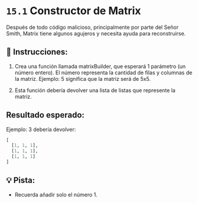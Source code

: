 # `15.1` Constructor de Matrix

Después de todo código malicioso, principalmente por parte del Señor Smith, Matrix tiene algunos agujeros
y necesita ayuda para reconstruirse. 

## 📝 Instrucciones:

1. Crea una función llamada matrixBuilder, que esperará 1 parámetro (un número entero). El número representa la cantidad de filas y columnas de la matriz. Ejemplo: 5 significa que la matriz será de 5x5.

2. Esta función debería devolver una lista de listas que represente la matriz. 


## Resultado esperado:

Ejemplo: 3 debería devolver:

```py
[
  [1, 1, 1],
  [1, 1, 1],
  [1, 1, 1]
]
```

## 💡 Pista:

+ Recuerda añadir solo el número 1.